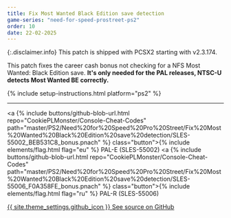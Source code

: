 ```yaml
---
title: Fix Most Wanted Black Edition save detection
game-series: "need-for-speed-prostreet-ps2"
order: 10
date: 22-02-2025
---
```


{:.disclaimer.info}
This patch is shipped with PCSX2 starting with v2.3.174.

This patch fixes the career cash bonus not checking for a NFS Most Wanted: Black Edition save.
**It's only needed for the PAL releases, NTSC-U detects Most Wanted BE correctly.**

{% include setup-instructions.html platform="ps2" %}

***

<a {% include buttons/github-blob-url.html repo="CookiePLMonster/Console-Cheat-Codes" path="master/PS2/Need%20for%20Speed%20Pro%20Street/Fix%20Most%20Wanted%20Black%20Edition%20save%20detection/SLES-55002_BEB531C8_bonus.pnach" %} class="button">{% include elements/flag.html flag="eu" %} PAL-E (SLES-55002)</a>
<a {% include buttons/github-blob-url.html repo="CookiePLMonster/Console-Cheat-Codes" path="master/PS2/Need%20for%20Speed%20Pro%20Street/Fix%20Most%20Wanted%20Black%20Edition%20save%20detection/SLES-55006_F0A358FE_bonus.pnach" %} class="button">{% include elements/flag.html flag="ru" %} PAL-R (SLES-55006)</a>

<a href="https://github.com/CookiePLMonster/Console-Cheat-Codes/tree/master/PS2/Need%20for%20Speed%20Pro%20Street/Fix%20Most%20Wanted%20Black%20Edition%20save%20detection" class="button github" target="_blank">{{ site.theme_settings.github_icon }} See source on GitHub</a>

